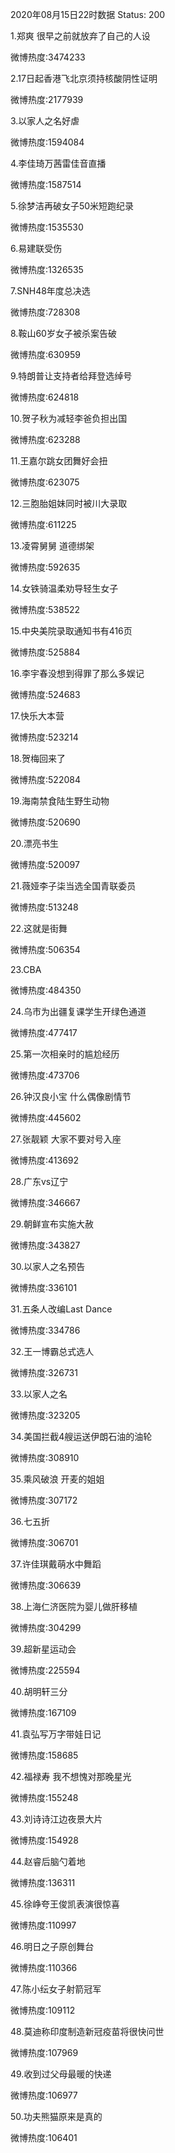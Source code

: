 2020年08月15日22时数据
Status: 200

1.郑爽 很早之前就放弃了自己的人设

微博热度:3474233

2.17日起香港飞北京须持核酸阴性证明

微博热度:2177939

3.以家人之名好虐

微博热度:1594084

4.李佳琦万茜雷佳音直播

微博热度:1587514

5.徐梦洁再破女子50米短跑纪录

微博热度:1535530

6.易建联受伤

微博热度:1326535

7.SNH48年度总决选

微博热度:728308

8.鞍山60岁女子被杀案告破

微博热度:630959

9.特朗普让支持者给拜登选绰号

微博热度:624818

10.贺子秋为减轻李爸负担出国

微博热度:623288

11.王嘉尔跳女团舞好会扭

微博热度:623075

12.三胞胎姐妹同时被川大录取

微博热度:611225

13.凌霄舅舅 道德绑架

微博热度:592635

14.女铁骑温柔劝导轻生女子

微博热度:538522

15.中央美院录取通知书有416页

微博热度:525884

16.李宇春没想到得罪了那么多娱记

微博热度:524683

17.快乐大本营

微博热度:523214

18.贺梅回来了

微博热度:522084

19.海南禁食陆生野生动物

微博热度:520690

20.漂亮书生

微博热度:520097

21.薇娅李子柒当选全国青联委员

微博热度:513248

22.这就是街舞

微博热度:506354

23.CBA

微博热度:484350

24.乌市为出疆复课学生开绿色通道

微博热度:477417

25.第一次相亲时的尴尬经历

微博热度:473706

26.钟汉良小宝 什么偶像剧情节

微博热度:445602

27.张靓颖 大家不要对号入座

微博热度:413692

28.广东vs辽宁

微博热度:346667

29.朝鲜宣布实施大赦

微博热度:343827

30.以家人之名预告

微博热度:336101

31.五条人改编Last Dance

微博热度:334786

32.王一博霸总式选人

微博热度:326731

33.以家人之名

微博热度:323205

34.美国拦截4艘运送伊朗石油的油轮

微博热度:308910

35.乘风破浪 开麦的姐姐

微博热度:307172

36.七五折

微博热度:306701

37.许佳琪戴萌水中舞蹈

微博热度:306639

38.上海仁济医院为婴儿做肝移植

微博热度:304299

39.超新星运动会

微博热度:225594

40.胡明轩三分

微博热度:167109

41.袁弘写万字带娃日记

微博热度:158685

42.福禄寿 我不想愧对那晚星光

微博热度:155248

43.刘诗诗江边夜景大片

微博热度:154928

44.赵睿后脑勺着地

微博热度:136311

45.徐峥夸王俊凯表演很惊喜

微博热度:110997

46.明日之子原创舞台

微博热度:110366

47.陈小纭女子射箭冠军

微博热度:109112

48.莫迪称印度制造新冠疫苗将很快问世

微博热度:107969

49.收到过父母最暖的快递

微博热度:106977

50.功夫熊猫原来是真的

微博热度:106401

